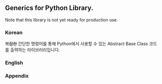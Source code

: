 ## Generics for Python Library.

Note that this library is not yet ready for production use.

### Korean

~~복잡한~~ 간단한 명령어를 통해 Python에서 사용할 수 있는 Abstract Base Class 
코드를 출력하는 라이브러리입니다. 

### English



### Appendix